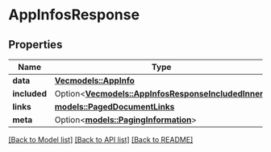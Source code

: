 # AppInfosResponse

## Properties

Name | Type | Description | Notes
------------ | ------------- | ------------- | -------------
**data** | [**Vec<models::AppInfo>**](AppInfo.md) |  | 
**included** | Option<[**Vec<models::AppInfosResponseIncludedInner>**](AppInfosResponse_included_inner.md)> |  | [optional]
**links** | [**models::PagedDocumentLinks**](PagedDocumentLinks.md) |  | 
**meta** | Option<[**models::PagingInformation**](PagingInformation.md)> |  | [optional]

[[Back to Model list]](../README.md#documentation-for-models) [[Back to API list]](../README.md#documentation-for-api-endpoints) [[Back to README]](../README.md)


